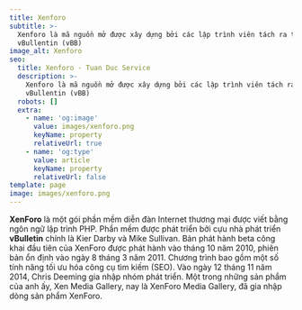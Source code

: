 ```yaml
---
title: Xenforo
subtitle: >-
  Xenforo là mã nguồn mở được xây dựng bởi các lập trình viên tách ra từ nhóm
  vBullentin (vBB)
image_alt: Xenforo
seo:
  title: Xenforo - Tuan Duc Service
  description: >-
    Xenforo là mã nguồn mở được xây dựng bởi các lập trình viên tách ra từ nhóm
    vBullentin (vBB)
  robots: []
  extra:
    - name: 'og:image'
      value: images/xenforo.png
      keyName: property
      relativeUrl: true
    - name: 'og:type'
      value: article
      keyName: property
      relativeUrl: false
template: page
image: images/xenforo.png
---
```

**XenForo** là một gói phần mềm diễn đàn Internet thương mại được viết bằng ngôn ngữ lập trình PHP. Phần mềm được phát triển bởi cựu nhà phát triển **vBulletin** chính là Kier Darby và Mike Sullivan. Bản phát hành beta công khai đầu tiên của XenForo được phát hành vào tháng 10 năm 2010, phiên bản ổn định vào ngày 8 tháng 3 năm 2011. Chương trình bao gồm một số tính năng tối ưu hóa công cụ tìm kiếm (SEO). Vào ngày 12 tháng 11 năm 2014, Chris Deeming gia nhập nhóm phát triển. Một trong những sản phẩm của anh ấy, Xen Media Gallery, nay là XenForo Media Gallery, đã gia nhập dòng sản phẩm XenForo.
